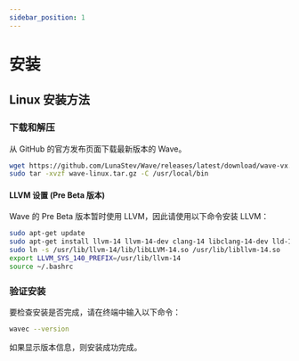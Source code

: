 ```yaml
---
sidebar_position: 1
---
```


# 安装

## Linux 安装方法

### 下载和解压
从 GitHub 的官方发布页面下载最新版本的 Wave。

```bash
wget https://github.com/LunaStev/Wave/releases/latest/download/wave-vx.x.x-linux.tar.gz
sudo tar -xvzf wave-linux.tar.gz -C /usr/local/bin
```

#### LLVM 设置 (Pre Beta 版本)
Wave 的 Pre Beta 版本暂时使用 LLVM，因此请使用以下命令安装 LLVM：

```bash
sudo apt-get update
sudo apt-get install llvm-14 llvm-14-dev clang-14 libclang-14-dev lld-14 clang
sudo ln -s /usr/lib/llvm-14/lib/libLLVM-14.so /usr/lib/libllvm-14.so
export LLVM_SYS_140_PREFIX=/usr/lib/llvm-14
source ~/.bashrc
```

### 验证安装
要检查安装是否完成，请在终端中输入以下命令：

```bash
wavec --version
```

如果显示版本信息，则安装成功完成。